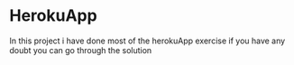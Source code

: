 # HerokuApp

In this project i have done most of the herokuApp exercise if you have any doubt you can go through the solution 
